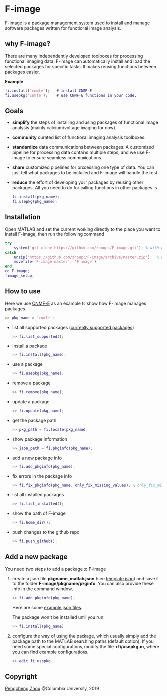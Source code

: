 # F-image
F-image is a package management system used to install and manage software packages written for functional image analysis.

## why F-image?
There are many independently developed toolboxes for processing functional imaging data. F-image can automatically install and load the selected packages for specific tasks. It makes reusing functions between packages easier. 

**Example**
```matlab 
fi.install('cnmfe');   # install CNMF-E 
fi.usepkg('cnmfe');    # use CNMF-E functions in your code. 
```

## Goals
* **simplify** the steps of installing and using packages of functional image analysis (mainly calcium/voltage imaging for now). 
  
* **community** curated list of functional imaging analysis toolboxes. 
 
* **standardize** data communications between packages. A customized pipeline for processing data contains multiple steps, and we use F-image to ensure seamless communications. 
  
* **share** customized pipelines for processing one type of data. You can just tell what packages to be included and F-image will handle the rest. 
  
* **reduce** the effort of developing your packages by reusing other packages. All you need to do for calling functions in other packages is 
  ```matlab
  fi.install(pkg_name); 
  fi.usepkg(pkg_name); 
  ```
  
## Installation
Open MATLAB and set the current working directly to the place you want to install F-image, then run the following command 
```matlab 
try
    system('git clone https://github.com/zhoupc/F-image.git'); % with git
catch
    unzip('https://github.com/zhoupc/F-image/archive/master.zip');  % not git installed
    movefile('F-image-master', 'F-image')
end
cd F-image;
fimage_setup; 
```

## How to use 
Here we use [CNMF-E](https://github.com/zhoupc/CNMF_E) as an example to show how F-image manages packages. 

```matlab 
>> pkg_name = 'cnmfe'; 
```

* list all supported packages ([currently supported packages](https://github.com/zhoupc/F-image/blob/master/supported_packages.md))
    ```matlab 
    >> fi.list_supported(); 
    ```
* install a package 
    ```matlab 
    >> fi.install(pkg_name); 
    ```
* use a package 
    ```matlab
    >> fi.usepkg(pkg_name); 
    ```
* remove a package 
    ```matlab 
    >> fi.remove(pkg_name);
    ```
* update a package 
    ```matlab
    >> fi.update(pkg_name);
    ```
* get the package path 
  ```matlab 
  >> pkg_path = fi.locate(pkg_name); 
  ```
* show package information 
    ```matlab
    >> json_path = fi.pkginfo(pkg_name); 
    ```
* add a new package info 
    ```matlab
    >> fi.add_pkginfo(pkg_name); 
    ```
* fix errors in the package info 
    ```matlab
    >> fi.fix_pkginfo(pkg_name, only_fix_missing_values); % only_fix_missing_vlaues (default: true) is a boolean value
    ```
* list all installed packages 
    ```matlab
    >> fi.list_installed(); 
    ```

* show the path of F-image 
    ```matlab
    >> fi.home_dir(); 
    ```
* push changes to the github repo 
  ```matlab
  >> fi.push_github(); 
  ```

## Add a new package
You need two steps to add a package to F-image
1. create a json file **pkgname_matlab.json** (see [template.json](https://github.com/zhoupc/F-image/blob/master/pkgmanage/pkginfo/template.json))  and save it to the folder **F-image/pkgname/pkginfo**. You can also provide these info in the command window, 
    ```matlab
    >> fi.add_pkginfo(pkg_name); 
    ```
    Here are some [example json files](https://github.com/zhoupc/F-image/tree/master/pkgmanage/pkginfo). 

    The package won't be installed until you run

    ```matlab 
    >> fi.install(pkg_name) 
    ```


2. configure the way of using the package, which usually simply add the package path to the MATLAB searching paths (default option). If you need some special configurations, modify the file **+fi/usepkg.m**, where you can find example configurations.  
    ```matlab 
    >> edit fi.usepkg   
    ```

    
## Copyright 
[Pengcheng Zhou](https://zhoupc.github.io) @Columbia University, 2019